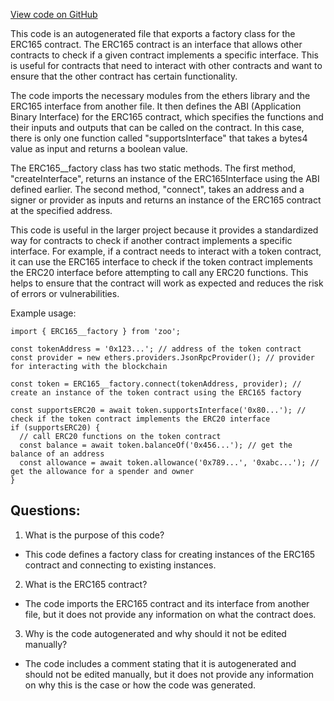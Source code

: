 [View code on GitHub](zoo-labs/zoo/blob/master/contracts/types/factories/ERC165__factory.ts)

This code is an autogenerated file that exports a factory class for the ERC165 contract. The ERC165 contract is an interface that allows other contracts to check if a given contract implements a specific interface. This is useful for contracts that need to interact with other contracts and want to ensure that the other contract has certain functionality.

The code imports the necessary modules from the ethers library and the ERC165 interface from another file. It then defines the ABI (Application Binary Interface) for the ERC165 contract, which specifies the functions and their inputs and outputs that can be called on the contract. In this case, there is only one function called "supportsInterface" that takes a bytes4 value as input and returns a boolean value.

The ERC165__factory class has two static methods. The first method, "createInterface", returns an instance of the ERC165Interface using the ABI defined earlier. The second method, "connect", takes an address and a signer or provider as inputs and returns an instance of the ERC165 contract at the specified address.

This code is useful in the larger project because it provides a standardized way for contracts to check if another contract implements a specific interface. For example, if a contract needs to interact with a token contract, it can use the ERC165 interface to check if the token contract implements the ERC20 interface before attempting to call any ERC20 functions. This helps to ensure that the contract will work as expected and reduces the risk of errors or vulnerabilities. 

Example usage:

```
import { ERC165__factory } from 'zoo';

const tokenAddress = '0x123...'; // address of the token contract
const provider = new ethers.providers.JsonRpcProvider(); // provider for interacting with the blockchain

const token = ERC165__factory.connect(tokenAddress, provider); // create an instance of the token contract using the ERC165 factory

const supportsERC20 = await token.supportsInterface('0x80...'); // check if the token contract implements the ERC20 interface
if (supportsERC20) {
  // call ERC20 functions on the token contract
  const balance = await token.balanceOf('0x456...'); // get the balance of an address
  const allowance = await token.allowance('0x789...', '0xabc...'); // get the allowance for a spender and owner
}
```
## Questions: 
 1. What is the purpose of this code?
- This code defines a factory class for creating instances of the ERC165 contract and connecting to existing instances.

2. What is the ERC165 contract?
- The code imports the ERC165 contract and its interface from another file, but it does not provide any information on what the contract does.

3. Why is the code autogenerated and why should it not be edited manually?
- The code includes a comment stating that it is autogenerated and should not be edited manually, but it does not provide any information on why this is the case or how the code was generated.